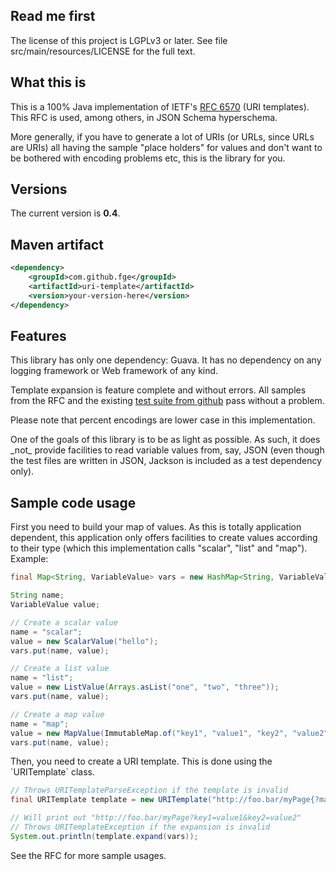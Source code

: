 <h2>Read me first</h2>

<p>The license of this project is LGPLv3 or later. See file src/main/resources/LICENSE for the full
text.</p>

<h2>What this is</h2>

<p>This is a 100% Java implementation of IETF's <a href="http://tools.ietf.org/html/rfc6570">RFC
6570</a> (URI templates). This RFC is used, among others, in JSON Schema hyperschema.</p>

<p>More generally, if you have to generate a lot of URIs (or URLs, since URLs are URIs) all having
the sample "place holders" for values and don't want to be bothered with encoding problems etc, this
is the library for you.</p>

<h2>Versions</h2>

<p>The current version is <b>0.4</b>.</p>

<h2>Maven artifact</h2>

```xml
<dependency>
    <groupId>com.github.fge</groupId>
    <artifactId>uri-template</artifactId>
    <version>your-version-here</version>
</dependency>
```

<h2>Features</h2>

<p>This library has only one dependency: Guava. It has no dependency on any logging framework or Web
framework of any kind.</p>

<p>Template expansion is feature complete and without errors. All samples from the RFC and the
existing <a href="https://github.com/dret/uritemplate-test">test suite from github</a> pass without
a problem.</p>

<p>Please note that percent encodings are lower case in this implementation.</p>

<p>One of the goals of this library is to be as light as possible. As such, it does _not_ provide
facilities to read variable values from, say, JSON (even though the test files are written in JSON,
Jackson is included as a test dependency only).</p>

<h2>Sample code usage</h2>

<p>First you need to build your map of values. As this is totally application dependent, this
application only offers facilities to create values according to their type (which this
implementation calls "scalar", "list" and "map").  Example:</p>

```java
final Map<String, VariableValue> vars = new HashMap<String, VariableValue>();

String name;
VariableValue value;

// Create a scalar value
name = "scalar";
value = new ScalarValue("hello");
vars.put(name, value);

// Create a list value
name = "list";
value = new ListValue(Arrays.asList("one", "two", "three"));
vars.put(name, value);

// Create a map value
name = "map";
value = new MapValue(ImmutableMap.of("key1", "value1", "key2", "value2"));
vars.put(name, value);
```

<p>Then, you need to create a URI template. This is done using the `URITemplate` class.</p>

```java
// Throws URITemplateParseException if the template is invalid
final URITemplate template = new URITemplate("http://foo.bar/myPage{?map*}");

// Will print out "http://foo.bar/myPage?key1=value1&key2=value2"
// Throws URITemplateException if the expansion is invalid
System.out.println(template.expand(vars));
```

<p>See the RFC for more sample usages.</p>


